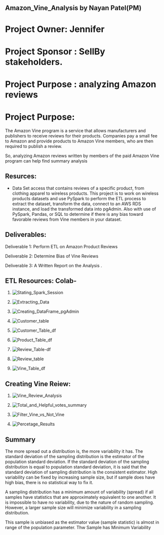 ##  Amazon_Vine_Analysis by Nayan Patel(PM)

# Project Owner: Jennifer

# Project Sponsor : SellBy stakeholders.

# Project Purpose : analyzing Amazon reviews

# Project Purpose: 

The Amazon Vine program is a service that allows manufacturers and publishers to receive reviews for their products. Companies pay a small fee to Amazon and provide products to Amazon Vine members, who are then required to publish a review.

So,  analyzing Amazon reviews written by members of the paid Amazon Vine program can help find summary analysis

## Resurces: 

- Data Set access that contains reviews of a specific product, from clothing apparel to wireless products. This project is to work on wireless products datasets and use PySpark to perform the ETL process to extract the dataset, transform the data, connect to an AWS RDS instance, and load the transformed data into pgAdmin. Also with use of PySpark, Pandas, or SQL to determine if there is any bias toward favorable reviews from Vine members in your dataset. 

## Deliverables:

Deliverable 1: Perform ETL on Amazon Product Reviews

Deliverable 2: Determine Bias of Vine Reviews

Deliverable 3: A Written Report on the Analysis .


## ETL Resources: Colab-

1. ![Stating_Spark_Session](images/starting_spark_session.png)
   
2. ![Extracting_Data](images/extracting-reviews.png)
   
3. ![Creating_DataFrame_pgAdmin](images/df_to_pgAdmin.png)

4. ![Customer_table](images/customers_table_pgAdmin.png)

5. ![Customer_Table_df](images/customers_table_df.png)
   
6. ![Product_Table_df](images/product_table_df.png)
   
7. ![Review_Table-df](images/reviewid_table_df.png)

7. ![Review_table](images/review_id_pgAdmin.png)
   
8. ![Vine_Table_df](images/vine_table_df.png)

## Creating Vine Reiew:

1. ![Vine_Review_Analysis](images/vine_df.png)

2. ![Total_and_Helpful_votes_summary](images/total_and_helpful_votes.png)

3. ![Filter_Vine_vs_Not_Vine](images/vine_vs_notvine.png)

4. ![Percetage_Results](images/percentage_vine_vs_other.png)

## Summary

The more spread out a distribution is, the more variability it has. The standard deviation of the sampling distribution is the estimator of the population standard deviation. If the standard deviation of the sampling distribution is equal to population standard deviation, it is said that the standard deviation of sampling distribution is the consistent estimator. High variability can be fixed by increasing sample size, but if sample does have high bias, there is no statistical way to fix it. 

A sampling distribution has a minimum amount of variability (spread) if all samples have statistics that are approximately equivalent to one another.  It is impossible to have no variability, due to the nature of random sampling. However, a larger sample size will minimize variability in a sampling distribution.  

This sample is unbiased as the estimator value (sample statistic) is  almost in range of the population parameter. Thw Sample has Minimum Variability
